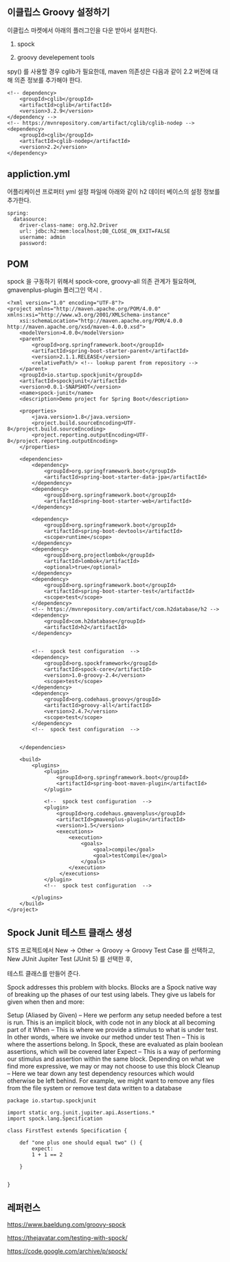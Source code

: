 ## 이클립스 Groovy 설정하기 ##

이클립스 마켓에서 아래의 플러그인을 다운 받아서 설치한다. 

 1) spock

 2) groovy develepement tools

spy() 를 사용할 경우 cglib가 필요한데, maven 의존성은 다음과 같이 2.2 버전에 대해 의존 정보를 추가해야 한다.

```
<!-- dependency>
    <groupId>cglib</groupId>
    <artifactId>cglib</artifactId>
    <version>3.2.9</version>
</dependency -->
<!-- https://mvnrepository.com/artifact/cglib/cglib-nodep -->
<dependency>
    <groupId>cglib</groupId>
    <artifactId>cglib-nodep</artifactId>
    <version>2.2</version>
</dependency>
```





## appliction.yml ##

어플리케이션 프로퍼터 yml 설정 파일에 아래와 같이 h2 데이터 베이스의 설정 정보를 추가한다. 


```
spring:
  datasource:
    driver-class-name: org.h2.Driver
    url: jdbc:h2:mem:localhost;DB_CLOSE_ON_EXIT=FALSE
    username: admin
    password:
```

## POM ##

spock 을 구동하기 위해서 spock-core, groovy-all 의존 관계가 필요하며, gmavenplus-plugin 플러그인 역시 . 


```
<?xml version="1.0" encoding="UTF-8"?>
<project xmlns="http://maven.apache.org/POM/4.0.0" xmlns:xsi="http://www.w3.org/2001/XMLSchema-instance"
	xsi:schemaLocation="http://maven.apache.org/POM/4.0.0 http://maven.apache.org/xsd/maven-4.0.0.xsd">
	<modelVersion>4.0.0</modelVersion>
	<parent>
		<groupId>org.springframework.boot</groupId>
		<artifactId>spring-boot-starter-parent</artifactId>
		<version>2.1.1.RELEASE</version>
		<relativePath/> <!-- lookup parent from repository -->
	</parent>
	<groupId>io.startup.spockjunit</groupId>
	<artifactId>spockjunit</artifactId>
	<version>0.0.1-SNAPSHOT</version>
	<name>spock-junit</name>
	<description>Demo project for Spring Boot</description>

	<properties>
		<java.version>1.8</java.version>
		<project.build.sourceEncoding>UTF-8</project.build.sourceEncoding>
        <project.reporting.outputEncoding>UTF-8</project.reporting.outputEncoding>
	</properties>

	<dependencies>
		<dependency>
			<groupId>org.springframework.boot</groupId>
			<artifactId>spring-boot-starter-data-jpa</artifactId>
		</dependency>
		<dependency>
			<groupId>org.springframework.boot</groupId>
			<artifactId>spring-boot-starter-web</artifactId>
		</dependency>

		<dependency>
			<groupId>org.springframework.boot</groupId>
			<artifactId>spring-boot-devtools</artifactId>
			<scope>runtime</scope>
		</dependency>
		<dependency>
			<groupId>org.projectlombok</groupId>
			<artifactId>lombok</artifactId>
			<optional>true</optional>
		</dependency>
		<dependency>
			<groupId>org.springframework.boot</groupId>
			<artifactId>spring-boot-starter-test</artifactId>
			<scope>test</scope>
		</dependency>
		<!-- https://mvnrepository.com/artifact/com.h2database/h2 -->
		<dependency>
		    <groupId>com.h2database</groupId>
		    <artifactId>h2</artifactId>
		</dependency>
		
		
		<!--  spock test configuration  -->
		<dependency>
    		<groupId>org.spockframework</groupId>
		    <artifactId>spock-core</artifactId>
		    <version>1.0-groovy-2.4</version>
		    <scope>test</scope>
		</dependency>
		<dependency>
		    <groupId>org.codehaus.groovy</groupId>
		    <artifactId>groovy-all</artifactId>
		    <version>2.4.7</version>
		    <scope>test</scope>
		</dependency>
		<!--  spock test configuration  -->
		
		
	</dependencies>

	<build>
		<plugins>
			<plugin>
				<groupId>org.springframework.boot</groupId>
				<artifactId>spring-boot-maven-plugin</artifactId>
			</plugin>
			
			<!--  spock test configuration  -->
			<plugin>
			    <groupId>org.codehaus.gmavenplus</groupId>
			    <artifactId>gmavenplus-plugin</artifactId>
			    <version>1.5</version>
			    <executions>
			        <execution>
			            <goals>
			                <goal>compile</goal>
			                <goal>testCompile</goal>
			            </goals>
			        </execution>
			     </executions>
			</plugin>
			<!--  spock test configuration  -->
			
		</plugins>
	</build>
</project>
```


## Spock Junit 테스트 클래스 생성 ##

STS 프로젝트에서 New -> Other -> Groovy -> Groovy Test Case 를 선택하고, New JUnit Jupiter Test (JUnit 5) 를 선택한 후,

테스트 클래스를 만들어 준다. 

Spock addresses this problem with blocks. Blocks are a Spock native way of breaking up the phases of our test using labels. They give us labels for given when then and more:

Setup (Aliased by Given) – Here we perform any setup needed before a test is run. This is an implicit block, with code not in any block at all becoming part of it
When – This is where we provide a stimulus to what is under test. In other words, where we invoke our method under test
Then – This is where the assertions belong. In Spock, these are evaluated as plain boolean assertions, which will be covered later
Expect – This is a way of performing our stimulus and assertion within the same block. Depending on what we find more expressive, we may or may not choose to use this block
Cleanup – Here we tear down any test dependency resources which would otherwise be left behind. For example, we might want to remove any files from the file system or remove test data written to a database


```
package io.startup.spockjunit

import static org.junit.jupiter.api.Assertions.*
import spock.lang.Specification

class FirstTest extends Specification {

	def "one plus one should equal two" () {
		expect:
		1 + 1 == 2
		
	}
	

}

```

## 레퍼런스 ##
https://www.baeldung.com/groovy-spock

https://thejavatar.com/testing-with-spock/

https://code.google.com/archive/p/spock/




